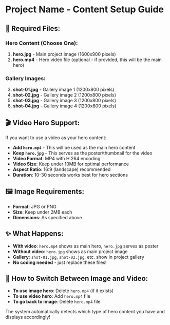 # Project Name - Content Setup Guide

## 📁 **Required Files:**

### Hero Content (Choose One):
1. **hero.jpg** - Main project image (1600x900 pixels)
2. **hero.mp4** - Hero video file (optional - if provided, this will be the main hero)

### Gallery Images:
3. **shot-01.jpg** - Gallery image 1 (1200x800 pixels)
4. **shot-02.jpg** - Gallery image 2 (1200x800 pixels)
5. **shot-03.jpg** - Gallery image 3 (1200x800 pixels)
6. **shot-04.jpg** - Gallery image 4 (1200x800 pixels)

## 🎬 **Video Hero Support:**

If you want to use a video as your hero content:

- **Add `hero.mp4`** - This will be used as the main hero content
- **Keep `hero.jpg`** - This serves as the poster/thumbnail for the video
- **Video Format**: MP4 with H.264 encoding
- **Video Size**: Keep under 10MB for optimal performance
- **Aspect Ratio**: 16:9 (landscape) recommended
- **Duration**: 10-30 seconds works best for hero sections

## 🖼️ **Image Requirements:**
- **Format**: JPG or PNG
- **Size**: Keep under 2MB each
- **Dimensions**: As specified above

## ✨ **What Happens:**
- **With video**: `hero.mp4` shows as main hero, `hero.jpg` serves as poster
- **Without video**: `hero.jpg` shows as main project image
- **Gallery**: `shot-01.jpg`, `shot-02.jpg`, etc. show in project gallery
- **No coding needed** - just replace these files!

## 🔄 **How to Switch Between Image and Video:**
- **To use image hero**: Delete `hero.mp4` (if it exists)
- **To use video hero**: Add `hero.mp4` file
- **To go back to image**: Delete `hero.mp4` file

The system automatically detects which type of hero content you have and displays accordingly!
